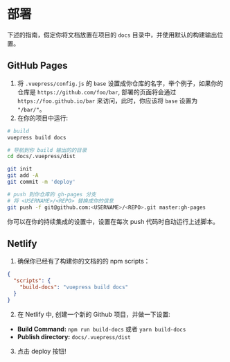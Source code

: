 # 部署

下述的指南，假定你将文档放置在项目的 `docs` 目录中，并使用默认的构建输出位置。

## GitHub Pages

1. 将 `.vuepress/config.js` 的 `base` 设置成你仓库的名字，举个例子，如果你的仓库是 `https://github.com/foo/bar`, 部署的页面将会通过 `https://foo.github.io/bar` 来访问，此时，你应该将 `base` 设置为 `"/bar/"`。
2. 在你的项目中运行:

``` bash
# build
vuepress build docs

# 导航到你 build 输出的的目录
cd docs/.vuepress/dist

git init
git add -A
git commit -m 'deploy'

# push 到你仓库的 gh-pages 分支
# 将 <USERNAME>/<REPO> 替换成你的信息
git push -f git@github.com:<USERNAME>/<REPO>.git master:gh-pages
```

你可以在你的持续集成的设置中，设置在每次 push 代码时自动运行上述脚本。

## Netlify

1. 确保你已经有了构建你的文档的的 npm scripts：

``` json
{
  "scripts": {
    "build-docs": "vuepress build docs"
  }
}
```

2. 在 Netlify 中, 创建一个新的 Github 项目，并做一下设置:

  - **Build Command:** `npm run build-docs` 或者 `yarn build-docs`
  - **Publish directory:** `docs/.vuepress/dist`

3. 点击 deploy 按钮!
